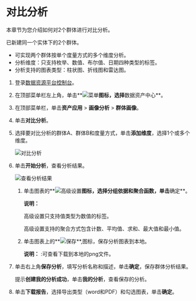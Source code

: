 # 对比分析

本章节为您介绍如何对2个群体进行对比分析。

已新建同一个实体下的2个群体。

-   可实现两个群体按单个度量方式的多个维度分析。
-   分析维度：只支持枚举、数值、布尔值、日期四种类型的标签。
-   分析支持的图表类型：柱状图、折线图和雷达图。

1.  登录[数据资源平台控制台](https://dataq.console.aliyun.com)。

2.  在顶部菜单栏左上角，单击**![菜单](https://static-aliyun-doc.oss-accelerate.aliyuncs.com/assets/img/zh-CN/6504337061/p188771.png)**图标，选择**数据资产中心**。

3.  在顶部菜单栏，单击**资产应用** \> **画像分析** \> **群体画像**。

4.  单击**对比分析**。

5.  选择要对比分析的群体A、群体B和度量方式，单击**添加维度**，选择1个或多个维度。

    ![对比分析](https://static-aliyun-doc.oss-accelerate.aliyuncs.com/assets/img/zh-CN/6337160161/p223892.png)

6.  单击**开始分析**，查看分析结果。

    ![查看分析结果](https://static-aliyun-doc.oss-accelerate.aliyuncs.com/assets/img/zh-CN/6337160161/p223893.png)

    1.  单击图表的**![高级设置](https://static-aliyun-doc.oss-accelerate.aliyuncs.com/assets/img/zh-CN/9723117951/p104874.png)**图标，选择分组依据和聚合函数，单击**确定**。

        **说明：**

        高级设置只支持值类型为数值的标签。

        高级设置支持的聚合方式包含计数、平均值、求和、最大值和最小值。

    2.  单击图表上的**![保存](https://static-aliyun-doc.oss-accelerate.aliyuncs.com/assets/img/zh-CN/0823117951/p104878.png)**,图标，保存分析图表到本地。

        **说明：** :可查看下载到本地的png文件。

7.  单击右上角**保存分析**，填写分析名称和描述，单击**确定**，保存群体分析结果。

    提示**创建我的分析成功**，单击**我的分析**，查看保存的分析。

8.  单击**下载报告**，选择导出类型（word和PDF）和勾选图表，单击**确定**。


